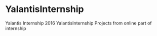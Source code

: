 # YalantisInternship
Yalantis Internship 2016
YalantisInternship
Projects from online part of internship

